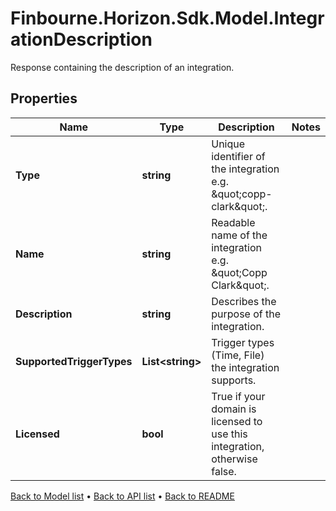 # Finbourne.Horizon.Sdk.Model.IntegrationDescription
Response containing the description of an integration.

## Properties

Name | Type | Description | Notes
------------ | ------------- | ------------- | -------------
**Type** | **string** | Unique identifier of the integration e.g. \&quot;copp-clark\&quot;. | 
**Name** | **string** | Readable name of the integration e.g. \&quot;Copp Clark\&quot;. | 
**Description** | **string** | Describes the purpose of the integration. | 
**SupportedTriggerTypes** | **List&lt;string&gt;** | Trigger types (Time, File) the integration supports. | 
**Licensed** | **bool** | True if your domain is licensed to use this integration, otherwise false. | 

[Back to Model list](../README.md#documentation-for-models) &#8226; [Back to API list](../README.md#documentation-for-api-endpoints) &#8226; [Back to README](../README.md)

